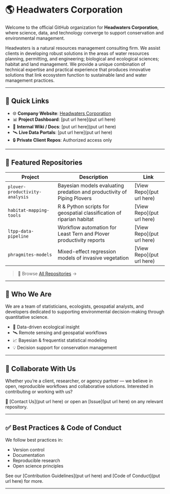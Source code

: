 # 🌎 Headwaters Corporation

Welcome to the official GitHub organization for **Headwaters Corporation**, where science, data, and technology converge to support conservation and environmental management.

Headwaters is a natural resources management consulting firm. We assist clients in developing robust solutions in the areas of water resources planning, permitting, and engineering; biological and ecological sciences; habitat and land management. We provide a unique combination of technical expertise and practical experience that produces innovative solutions that link ecosystem function to sustainable land and water management practices.

---

## 🔗 Quick Links

- 🌐 **Company Website**: [Headwaters Corporation](https://www.headwaterscorp.com/)
- 📊 **Project Dashboard**: [put url here](put url here)
- 📁 **Internal Wiki / Docs**: [put url here](put url here)
- 🛰️ **Live Data Portals**: [put url here](put url here)
- 🔒 **Private Client Repos**: Authorized access only

---

## 📂 Featured Repositories

| Project | Description | Link |
|--------|-------------|------|
| `plover-productivity-analysis` | Bayesian models evaluating predation and productivity of Piping Plovers | [View Repo](put url here) |
| `habitat-mapping-tools` | R & Python scripts for geospatial classification of riparian habitat | [View Repo](put url here) |
| `ltpp-data-pipeline` | Workflow automation for Least Tern and Plover productivity reports | [View Repo](put url here) |
| `phragmites-models` | Mixed-effect regression models of invasive vegetation | [View Repo](put url here) |

> 📝 Browse [All Repositories](https://github.com/orgs/HeadwatersCorp/repositories) → 

---

## 👥 Who We Are

We are a team of statisticians, ecologists, geospatial analysts, and developers dedicated to supporting environmental decision-making through quantitative science.

- 🔬 Data-driven ecological insight  
- 🛰️ Remote sensing and geospatial workflows  
- 📈 Bayesian & frequentist statistical modeling  
- 💡 Decision support for conservation management

---

## 🤝 Collaborate With Us

Whether you’re a client, researcher, or agency partner — we believe in open, reproducible workflows and collaborative solutions. Interested in contributing or working with us?

📧 [Contact Us](put url here) or open an [Issue](put url here) on any relevant repository.

---

## ✅ Best Practices & Code of Conduct

We follow best practices in:
- Version control
- Documentation
- Reproducible research
- Open science principles

See our [Contribution Guidelines](put url here) and [Code of Conduct](put url here) for more.

---

